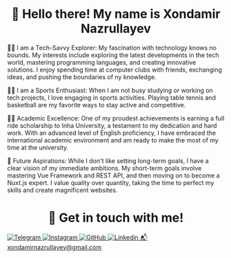 <h1 align='center'>👋 Hello there! My name is Xondamir Nazrullayev</h1>

🧑‍💻 I am a Tech-Savvy Explorer:
My fascination with technology knows no bounds. My interests include exploring the latest developments in the tech world, mastering programming languages, and creating innovative solutions. I enjoy spending time at computer clubs with friends, exchanging ideas, and pushing the boundaries of ny knowledge.

🤾‍♂️ I am a Sports Enthusiast:
When I am not busy studying or working on tech projects, I love engaging in sports activities. Playing table tennis and basketball are my favorite ways to stay active and competitive.

🧑‍🎓 Academic Excellence:
One of my proudest achievements is earning a full ride scholarship to Inha University, a testament to my dedication and hard work. With an advanced level of English proficiency, I have embraced the international academic environment and am ready to make the most of my time at the university.

🔮 Future Aspirations:
While I don't like setting long-term goals, I have a clear vision of my immediate ambitions. My short-term goals involve mastering Vue Framework and REST API, and then moving on to become a Nuxt.js expert. I value quality over quantity, taking the time to perfect my skills and create magnificent websites.
<h1 align='center'>🤙 Get in touch with me!</h1>
<a  href="https://t.me/Assert1veX">
  <img src="https://img.shields.io/badge/-Telegram-black?style=flat-square&logo=Telegram" alt="Telegram">
</a>
<a href="https://instagram.com/xondamirking">
  <img src="https://img.shields.io/badge/-GitHub-black?style=flat-square&logo=Instagram" alt="Instagram">
</a>
<a href="https://github.com/Xondamir-coder">
  <img src="https://img.shields.io/badge/-GitHub-black?style=flat-square&logo=GitHub" alt="GitHub">
</a>
<a href="https://www.linkedin.com/in/xondamir-nazrullayev-designer//">
  <img src="https://img.shields.io/badge/-GitHub-black?style=flat-square&logo=Linkedin" alt="Linkedin"
</a>
<a href="mailto:xondamirnazrullayev@gmail.com">📬 xondamirnazrullayev@gmail.com</a>
